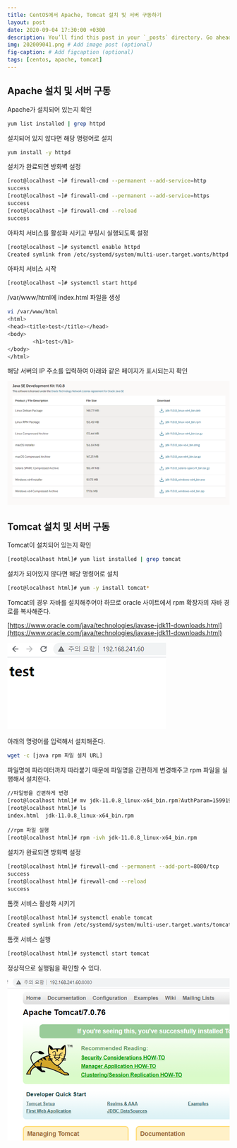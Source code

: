 ```yaml
---
title: CentOS에서 Apache, Tomcat 설치 및 서버 구동하기
layout: post
date: 2020-09-04 17:30:00 +0300
description: You’ll find this post in your `_posts` directory. Go ahead and edit it and re-build the site to see your changes. # Add post description (optional)
img: 202009041.png # Add image post (optional)
fig-caption: # Add figcaption (optional)
tags: [centos, apache, tomcat]
---
```


## Apache 설치 및 서버 구동

Apache가 설치되어 있는지 확인

```bash
yum list installed | grep httpd
```

설치되어 있지 않다면 해당 명령어로 설치

```bash
yum install -y httpd
```

설치가 완료되면 방화벽 설정

```bash
[root@localhost ~]# firewall-cmd --permanent --add-service=http
success
[root@localhost ~]# firewall-cmd --permanent --add-service=https
success
[root@localhost ~]# firewall-cmd --reload
success
```

아파치 서비스를 활성화 시키고 부팅시 실행되도록 설정

```bash
[root@localhost ~]# systemctl enable httpd
Created symlink from /etc/systemd/system/multi-user.target.wants/httpd.service to /usr/lib/systemd/system/httpd.service.
```

아파치 서비스 시작

```bash
[root@localhost ~]# systemctl start httpd
```

/var/www/html에 index.html 파일을 생성

```bash
vi /var/www/html
<html>
<head><title>test</title></head>
<body>
        <h1>test</h1>
</body>
</html>
```

해당 서버의 IP 주소를 입력하여 아래와 같은 페이지가 표시되는지 확인

![/assets/img/202009041.png](/assets/img/202009041.png)

## Tomcat 설치 및 서버 구동

Tomcat이 설치되어 있는지 확인

```bash
[root@localhost html]# yum list installed | grep tomcat
```

설치가 되어있지 않다면 해당 명령어로 설치

```bash
[root@localhost html]# yum -y install tomcat*
```

Tomcat의 경우 자바를 설치해주어야 하므로 oracle 사이트에서 rpm 확장자의 자바 경로를 복사해준다.

[https://www.oracle.com/java/technologies/javase-jdk11-downloads.html](https://www.oracle.com/java/technologies/javase-jdk11-downloads.html)

![/assets/img/202009043.png](/assets/img/202009043.png)

 아래의 명령어를 입력해서 설치해준다.

```bash
wget -c [java rpm 파일 설치 URL]
```

파일명에 파라미터까지 따라붙기 때문에 파일명을 간편하게 변경해주고 rpm 파일을 실행해서 설치한다.

```bash
//파일명을 간편하게 변경
[root@localhost html]# mv jdk-11.0.8_linux-x64_bin.rpm?AuthParam=1599197896_eef9f525fd8c466a136075ad6364ec6d jdk-11.0.8_linux-x64_bin.rpm
[root@localhost html]# ls
index.html  jdk-11.0.8_linux-x64_bin.rpm

//rpm 파일 실행
[root@localhost html]# rpm -ivh jdk-11.0.8_linux-x64_bin.rpm
```

설치가 완료되면 방화벽 설정

```bash
[root@localhost html]# firewall-cmd --permanent --add-port=8080/tcp
success
[root@localhost html]# firewall-cmd --reload
success
```

톰캣 서비스 활성화 시키기

```bash
[root@localhost html]# systemctl enable tomcat
Created symlink from /etc/systemd/system/multi-user.target.wants/tomcat.service to /usr/lib/systemd/system/tomcat.service.
```

톰캣 서비스 실행

```bash
[root@localhost html]# systemctl start tomcat
```

정상적으로 실행됨을 확인할 수 있다.

![/assets/img/202009042.png](/assets/img/202009042.png)
